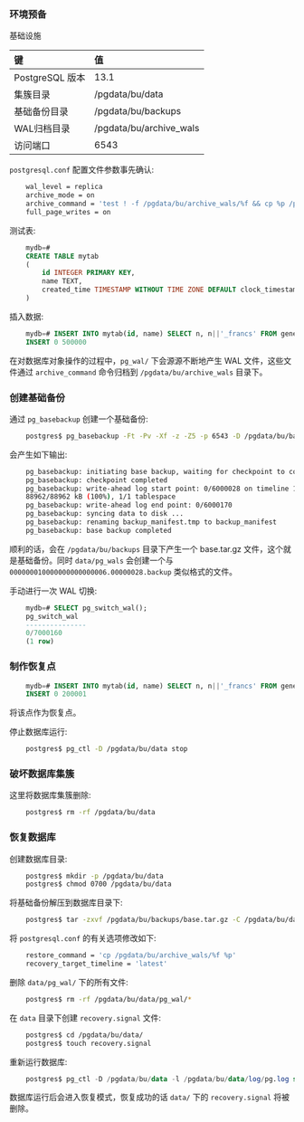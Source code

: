 
### 环境预备

基础设施

| 键              | 值                      |
|:----------------|:------------------------|
| PostgreSQL 版本 | 13.1                    |
| 集簇目录        | /pgdata/bu/data         |
| 基础备份目录     | /pgdata/bu/backups      |
| WAL归档目录     | /pgdata/bu/archive_wals  |
| 访问端口        | 6543                     |

`postgresql.conf` 配置文件参数事先确认:
```sh
    wal_level = replica
    archive_mode = on
    archive_command = 'test ! -f /pgdata/bu/archive_wals/%f && cp %p /pgdata/bu/archive_wals/%f'
    full_page_writes = on
```

测试表:
```sql
    mydb=#
    CREATE TABLE mytab
    (
        id INTEGER PRIMARY KEY,
        name TEXT,
        created_time TIMESTAMP WITHOUT TIME ZONE DEFAULT clock_timestamp();
    )
```
插入数据:
```sql
    mydb=# INSERT INTO mytab(id, name) SELECT n, n||'_francs' FROM generate_series(1, 500000) n;
    INSERT 0 500000
```
在对数据库对象操作的过程中，`pg_wal/` 下会源源不断地产生 WAL 文件，这些文件通过 `archive_command` 命令归档到 `/pgdata/bu/archive_wals` 目录下。


### 创建基础备份

通过 `pg_basebackup` 创建一个基础备份:
```sh
    postgres$ pg_basebackup -Ft -Pv -Xf -z -Z5 -p 6543 -D /pgdata/bu/backups
```
会产生如下输出:
```sh
    pg_basebackup: initiating base backup, waiting for checkpoint to complete
    pg_basebackup: checkpoint completed
    pg_basebackup: write-ahead log start point: 0/6000028 on timeline 1
    88962/88962 kB (100%), 1/1 tablespace                                         
    pg_basebackup: write-ahead log end point: 0/6000170
    pg_basebackup: syncing data to disk ...
    pg_basebackup: renaming backup_manifest.tmp to backup_manifest
    pg_basebackup: base backup completed
```
顺利的话，会在 `/pgdata/bu/backups` 目录下产生一个 base.tar.gz 文件，这个就是基础备份。同时 `data/pg_wals` 会创建一个与 `000000010000000000000006.00000028.backup` 类似格式的文件。

手动进行一次 WAL 切换:
```sql
    mydb=# SELECT pg_switch_wal();
    pg_switch_wal 
    ---------------
    0/7000160
    (1 row) 
```

### 制作恢复点

```sql
    mydb=# INSERT INTO mytab(id, name) SELECT n, n||'_francs' FROM generate_series(600000, 800000) n;
    INSERT 0 200001
```
将该点作为恢复点。

停止数据库运行:
```sh
    postgres$ pg_ctl -D /pgdata/bu/data stop
```

### 破坏数据库集簇

这里将数据库集簇删除:
```sh
    postgres$ rm -rf /pgdata/bu/data
```

### 恢复数据库

创建数据库目录:
```sh
    postgres$ mkdir -p /pgdata/bu/data
    postgres$ chmod 0700 /pgdata/bu/data
```

将基础备份解压到数据库目录下:
```sh
    postgres$ tar -zxvf /pgdata/bu/backups/base.tar.gz -C /pgdata/bu/data/
```

将 `postgresql.conf` 的有关选项修改如下:
```sh
    restore_command = 'cp /pgdata/bu/archive_wals/%f %p'
    recovery_target_timeline = 'latest'
```

删除 `data/pg_wal/` 下的所有文件:
```sh
    postgres$ rm -rf /pgdata/bu/data/pg_wal/*
```

在 `data` 目录下创建 `recovery.signal` 文件:
```sh
    postgres$ cd /pgdata/bu/data/
    postgres$ touch recovery.signal
```

重新运行数据库:
```sql
    postgres$ pg_ctl -D /pgdata/bu/data -l /pgdata/bu/data/log/pg.log start
```
数据库运行后会进入恢复模式，恢复成功的话 `data/` 下的 `recovery.signal` 将被删除。
